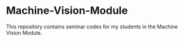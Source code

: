 # Machine-Vision-Module
This repository contains seminar codes for my students in the Machine Vision Module.
